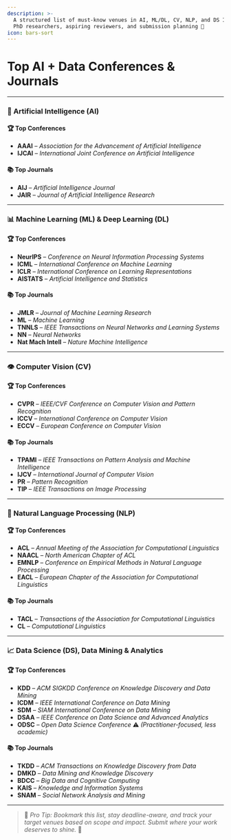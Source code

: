 ```yaml
---
description: >-
  A structured list of must-know venues in AI, ML/DL, CV, NLP, and DS Ideal for
  PhD researchers, aspiring reviewers, and submission planning 🚀
icon: bars-sort
---
```


# Top AI + Data Conferences & Journals

***

### 🧠 Artificial Intelligence (AI)

#### 🏆 Top Conferences

* **AAAI** – _Association for the Advancement of Artificial Intelligence_
* **IJCAI** – _International Joint Conference on Artificial Intelligence_

#### 📚 Top Journals

* **AIJ** – _Artificial Intelligence Journal_
* **JAIR** – _Journal of Artificial Intelligence Research_

***

### 📊 Machine Learning (ML) & Deep Learning (DL)

#### 🏆 Top Conferences

* **NeurIPS** – _Conference on Neural Information Processing Systems_
* **ICML** – _International Conference on Machine Learning_
* **ICLR** – _International Conference on Learning Representations_
* **AISTATS** – _Artificial Intelligence and Statistics_

#### 📚 Top Journals

* **JMLR** – _Journal of Machine Learning Research_
* **ML** – _Machine Learning_
* **TNNLS** – _IEEE Transactions on Neural Networks and Learning Systems_
* **NN** – _Neural Networks_
* **Nat Mach Intell** – _Nature Machine Intelligence_

***

### 👁️ Computer Vision (CV)

#### 🏆 Top Conferences

* **CVPR** – _IEEE/CVF Conference on Computer Vision and Pattern Recognition_
* **ICCV** – _International Conference on Computer Vision_
* **ECCV** – _European Conference on Computer Vision_

#### 📚 Top Journals

* **TPAMI** – _IEEE Transactions on Pattern Analysis and Machine Intelligence_
* **IJCV** – _International Journal of Computer Vision_
* **PR** – _Pattern Recognition_
* **TIP** – _IEEE Transactions on Image Processing_

***

### 💬 Natural Language Processing (NLP)

#### 🏆 Top Conferences

* **ACL** – _Annual Meeting of the Association for Computational Linguistics_
* **NAACL** – _North American Chapter of ACL_
* **EMNLP** – _Conference on Empirical Methods in Natural Language Processing_
* **EACL** – _European Chapter of the Association for Computational Linguistics_

#### 📚 Top Journals

* **TACL** – _Transactions of the Association for Computational Linguistics_
* **CL** – _Computational Linguistics_

***

### 📈 Data Science (DS), Data Mining & Analytics

#### 🏆 Top Conferences

* **KDD** – _ACM SIGKDD Conference on Knowledge Discovery and Data Mining_
* **ICDM** – _IEEE International Conference on Data Mining_
* **SDM** – _SIAM International Conference on Data Mining_
* **DSAA** – _IEEE Conference on Data Science and Advanced Analytics_
* **ODSC** – _Open Data Science Conference_ ⚠️ _(Practitioner-focused, less academic)_

#### 📚 Top Journals

* **TKDD** – _ACM Transactions on Knowledge Discovery from Data_
* **DMKD** – _Data Mining and Knowledge Discovery_
* **BDCC** – _Big Data and Cognitive Computing_
* **KAIS** – _Knowledge and Information Systems_
* **SNAM** – _Social Network Analysis and Mining_

***

> 📝 _Pro Tip: Bookmark this list, stay deadline-aware, and track your target venues based on scope and impact. Submit where your work deserves to shine._ 💫
